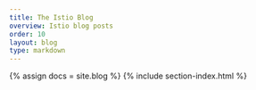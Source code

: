 ```yaml
---
title: The Istio Blog
overview: Istio blog posts
order: 10
layout: blog
type: markdown
---
```


{% assign docs = site.blog %}
{% include section-index.html %}

